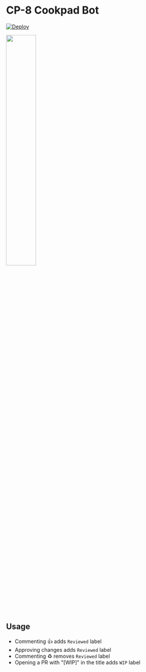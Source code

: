 # CP-8 Cookpad Bot

[![Deploy](https://www.herokucdn.com/deploy/button.svg)](https://heroku.com/deploy)

<img src="https://cloud.githubusercontent.com/assets/104138/13375017/617ffdd0-dd95-11e5-9b59-87605963b351.png" width="40%"/>

## Usage

- Commenting :+1: adds `Reviewed` label
- Approving changes adds `Reviewed` label
- Commenting :recycle: removes `Reviewed` label
- Opening a PR with "[WIP]" in the title adds `WIP` label
